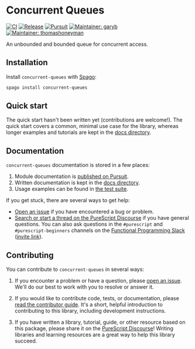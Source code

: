 # Concurrent Queues

[![CI](https://github.com/purescript-contrib/purescript-concurrent-queues/workflows/CI/badge.svg?branch=main)](https://github.com/purescript-contrib/purescript-concurrent-queues/actions?query=workflow%3ACI+branch%3Amain)
[![Release](https://img.shields.io/github/release/purescript-contrib/purescript-concurrent-queues.svg)](https://github.com/purescript-contrib/purescript-concurrent-queues/releases)
[![Pursuit](https://pursuit.purescript.org/packages/purescript-concurrent-queues/badge)](https://pursuit.purescript.org/packages/purescript-concurrent-queues)
[![Maintainer: garyb](https://img.shields.io/badge/maintainer-garyb-teal.svg)](https://github.com/garyb)
[![Maintainer: thomashoneyman](https://img.shields.io/badge/maintainer-thomashoneyman-teal.svg)](https://github.com/thomashoneyman)

An unbounded and bounded queue for concurrent access.

## Installation

Install `concurrent-queues` with [Spago](https://github.com/purescript/spago):

```sh
spago install concurrent-queues
```

## Quick start

The quick start hasn't been written yet (contributions are welcome!). The quick start covers a common, minimal use case for the library, whereas longer examples and tutorials are kept in the [docs directory](./docs).

## Documentation

`concurrent-queues` documentation is stored in a few places:

1. Module documentation is [published on Pursuit](https://pursuit.purescript.org/packages/purescript-concurrent-queues).
2. Written documentation is kept in the [docs directory](./docs).
3. Usage examples can be found in [the test suite](./test).

If you get stuck, there are several ways to get help:

- [Open an issue](https://github.com/purescript-contrib/purescript-concurrent-queues/issues) if you have encountered a bug or problem.
- [Search or start a thread on the PureScript Discourse](https://discourse.purescript.org) if you have general questions. You can also ask questions in the `#purescript` and `#purescript-beginners` channels on the [Functional Programming Slack](https://functionalprogramming.slack.com) ([invite link](https://fpchat-invite.herokuapp.com/)).

## Contributing

You can contribute to `concurrent-queues` in several ways:

1. If you encounter a problem or have a question, please [open an issue](https://github.com/purescript-contrib/purescript-concurrent-queues/issues). We'll do our best to work with you to resolve or answer it.

2. If you would like to contribute code, tests, or documentation, please [read the contributor guide](./CONTRIBUTING.md). It's a short, helpful introduction to contributing to this library, including development instructions.

3. If you have written a library, tutorial, guide, or other resource based on this package, please share it on the [PureScript Discourse](https://discourse.purescript.org)! Writing libraries and learning resources are a great way to help this library succeed.
